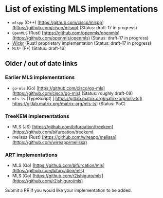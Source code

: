 # List of existing MLS implementations

 - `mlspp` (C++) [https://github.com/cisco/mlspp](https://github.com/cisco/mlspp) (Status: draft-17 in progress)
 - `OpenMLS` (Rust) [https://github.com/openmls/openmls](https://github.com/openmls/openmls) (Status: draft-17 in progress)
 - [Wickr](https://wickr.com/) (Rust) proprietary implementation (Status: draft-17 in progress)
 - `MLS*` (F*) (Status: draft-16)

## Older / out of date links

### Earlier MLS implementations

 - `go-mls` (Go) [https://github.com/cisco/go-mls](https://github.com/cisco/go-mls) (Status: roughly draft-09)
 - `mls-ts` (TypeScript) [ https://gitlab.matrix.org/matrix-org/mls-ts]( https://gitlab.matrix.org/matrix-org/mls-ts) (Status: PoC)

### TreeKEM implementations

 - MLS (JS) [https://github.com/bifurcation/treekem](https://github.com/bifurcation/treekem)
 - melissa (Rust) [https://github.com/wireapp/melissa](https://github.com/wireapp/melissa)

### ART implementations

 - MLS (Go) [https://github.com/bifurcation/mls](https://github.com/bifurcation/mls)
 - MLS (Go) [https://github.com/r2ishiguro/mls](https://github.com/r2ishiguro/mls)

Submit a PR if you would like your implementation to be added.
